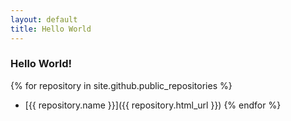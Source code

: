 ```yaml
---
layout: default
title: Hello World
---
```


### Hello World!

{% for repository in site.github.public_repositories %}
  * [{{ repository.name }}]({{ repository.html_url }})
{% endfor %}
